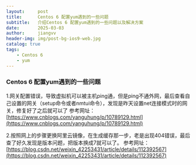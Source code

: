 ```yaml
---
layout:     post
title:      Centos 6 配置yum遇到的一些问题
subtitle:   介绍Centos 6 配置yum遇到的一些问题以及解决方案
date:       2025-03-03
author:     jiangvv
header-img: img/post-bg-ios9-web.jpg
catalog: true
tags:
    - Centos 6
    - yum
---
```


### Centos 6 配置yum遇到的一些问题
1.网关配置错误，导致虚拟机可以被主机ping通，但是ping不通外网，最后查看自己设置的网关（setup命令或者nmtui命令），发现是昨天设置net连接模式时的网关，修复好了之后就可以了
参考网址：[https://www.cnblogs.com/yanguhung/p/10789129.html](https://www.cnblogs.com/yanguhung/p/10789129.html)

2.按照网上的步骤更换阿里云镜像，在生成缓存那一步，老是出现404错误，最后查了好久发现是版本问题，把版本换成7就可以了。
参考网址：[https://blog.csdn.net/weixin_42253431/article/details/112392567](https://blog.csdn.net/weixin_42253431/article/details/112392567)